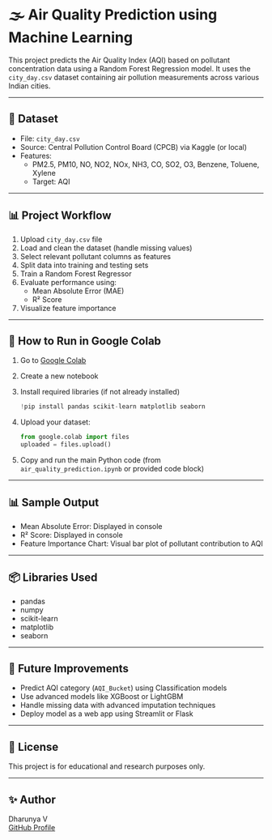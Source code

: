 # 🌫️ Air Quality Prediction using Machine Learning

This project predicts the Air Quality Index (AQI) based on pollutant concentration data using a Random Forest Regression model. It uses the `city_day.csv` dataset containing air pollution measurements across various Indian cities.

---

## 📂 Dataset

- File: `city_day.csv`
- Source: Central Pollution Control Board (CPCB) via Kaggle (or local)
- Features:
  - PM2.5, PM10, NO, NO2, NOx, NH3, CO, SO2, O3, Benzene, Toluene, Xylene
  - Target: AQI

---

## 📊 Project Workflow

1. Upload `city_day.csv` file
2. Load and clean the dataset (handle missing values)
3. Select relevant pollutant columns as features
4. Split data into training and testing sets
5. Train a Random Forest Regressor
6. Evaluate performance using:
   - Mean Absolute Error (MAE)
   - R² Score
7. Visualize feature importance

---

## 🚀 How to Run in Google Colab

1. Go to [Google Colab](https://colab.research.google.com/)
2. Create a new notebook
3. Install required libraries (if not already installed)

    ```python
    !pip install pandas scikit-learn matplotlib seaborn
    ```

4. Upload your dataset:

    ```python
    from google.colab import files
    uploaded = files.upload()
    ```

5. Copy and run the main Python code (from `air_quality_prediction.ipynb` or provided code block)

---

## 📊 Sample Output

- Mean Absolute Error: Displayed in console
- R² Score: Displayed in console
- Feature Importance Chart: Visual bar plot of pollutant contribution to AQI

---

## 📦 Libraries Used

- pandas
- numpy
- scikit-learn
- matplotlib
- seaborn

---

## 📌 Future Improvements

- Predict AQI category (`AQI_Bucket`) using Classification models
- Use advanced models like XGBoost or LightGBM
- Handle missing data with advanced imputation techniques
- Deploy model as a web app using Streamlit or Flask

---

## 📜 License

This project is for educational and research purposes only.

---

## ✨ Author

Dharunya V  
[GitHub Profile](https://github.com/dharunya-1111)

